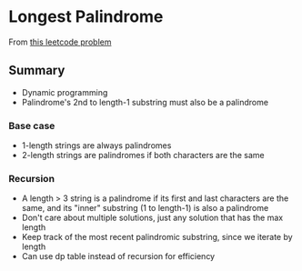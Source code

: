 # Longest Palindrome
From [this leetcode problem](https://leetcode.com/problems/longest-palindromic-substring/)
## Summary
* Dynamic programming
* Palindrome's 2nd to length-1 substring must also be a palindrome
### Base case
* 1-length strings are always palindromes
* 2-length strings are palindromes if both characters are the same
### Recursion
* A length > 3 string is a palindrome if its first and last characters are the same, and its "inner" substring (1 to length-1) is also a palindrome
* Don't care about multiple solutions, just any solution that has the max length
* Keep track of the most recent palindromic substring, since we iterate by length
* Can use dp table instead of recursion for efficiency